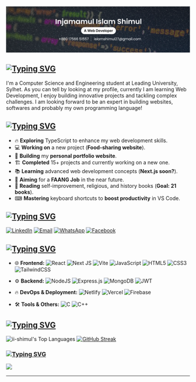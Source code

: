 ![Header](./banner.png)
## [![Typing SVG](https://readme-typing-svg.demolab.com?font=Fira+Code&pause=1000&repeat=false&width=435&lines=%F0%9F%98%8E+About+Me)](https://git.io/typing-svg)
I'm a Computer Science and Engineering student at Leading University, Sylhet. As you can tell by looking at my profile, currently I am learning Web Development, I enjoy building innovative projects and tackling complex challenges.
I am looking forward to be an expert in building websites, softwares and probably my own programming language!

## [![Typing SVG](https://readme-typing-svg.demolab.com?font=Fira+Code&duration=6000&pause=1000&repeat=false&width=435&lines=🚀+Latest+Activities)](https://git.io/typing-svg)

- 🔥 **Exploring** TypeScript to enhance my web development skills.  
- 💻 **Working on** a new project (**Food-sharing website**).  
- 🎨 **Building** my **personal portfolio website**.  
- 🏗 **Completed** 15+ projects and currently working on a new one.  
- 📚 **Learning** advanced web development concepts (**Next.js soon?**).  
- 🎯 **Aiming** for a **FAANG Job** in the near future.  
- 📖 **Reading** self-improvement, religious, and history books (**Goal: 21 books**).  
- ⌨ **Mastering** keyboard shortcuts to **boost productivity** in VS Code.  

## [![Typing SVG](https://readme-typing-svg.demolab.com?font=Fira+Code&duration=6000&pause=1000&repeat=false&width=435&lines=%F0%9F%A4%9D+Socials)](https://git.io/typing-svg)
[![LinkedIn](https://img.shields.io/badge/LinkedIn-Connect-blue?style=for-the-badge&logo=linkedin)](https://www.linkedin.com/in/ii-shimul/) [![Email](https://img.shields.io/badge/Email-Contact%20Me-blue?style=for-the-badge&logo=gmail)](mailto:islamshimul27@gmail.com) [![WhatsApp](https://img.shields.io/badge/WhatsApp-Chat%20Now-green?style=for-the-badge&logo=whatsapp)](https://wa.me/+8801756651557) [![Facebook](https://img.shields.io/badge/Facebook-Profile-blue?style=for-the-badge&logo=facebook)](https://facebook.com/zahannami)

## [![Typing SVG](https://readme-typing-svg.demolab.com?font=Fira+Code&duration=7000&pause=1000&repeat=false&width=435&lines=%F0%9F%92%BB+Tech+Stack)](https://git.io/typing-svg)

- 🌐 **Frontend:**  ![React](https://img.shields.io/badge/react-%2320232a.svg?style=for-the-badge&logo=react&logoColor=%2361DAFB) ![Next JS](https://img.shields.io/badge/Next-black?style=for-the-badge&logo=next.js&logoColor=white) ![Vite](https://img.shields.io/badge/vite-%23646CFF.svg?style=for-the-badge&logo=vite&logoColor=white) ![JavaScript](https://img.shields.io/badge/javascript-%23323330.svg?style=for-the-badge&logo=javascript&logoColor=%23F7DF1E) ![HTML5](https://img.shields.io/badge/html5-%23E34F26.svg?style=for-the-badge&logo=html5&logoColor=white) ![CSS3](https://img.shields.io/badge/css3-%231572B6.svg?style=for-the-badge&logo=css3&logoColor=white) ![TailwindCSS](https://img.shields.io/badge/tailwindcss-%2338B2AC.svg?style=for-the-badge&logo=tailwind-css&logoColor=white)  

- ⚙️ **Backend:** ![NodeJS](https://img.shields.io/badge/node.js-6DA55F?style=for-the-badge&logo=node.js&logoColor=white) ![Express.js](https://img.shields.io/badge/express.js-%23404d59.svg?style=for-the-badge&logo=express&logoColor=%2361DAFB) ![MongoDB](https://img.shields.io/badge/MongoDB-%234ea94b.svg?style=for-the-badge&logo=mongodb&logoColor=white) ![JWT](https://img.shields.io/badge/JWT-black?style=for-the-badge&logo=JSON%20web%20tokens)  

- 🔥 **DevOps & Deployment:** ![Netlify](https://img.shields.io/badge/netlify-%23000000.svg?style=for-the-badge&logo=netlify&logoColor=#00C7B7) ![Vercel](https://img.shields.io/badge/vercel-%23000000.svg?style=for-the-badge&logo=vercel&logoColor=white) ![Firebase](https://img.shields.io/badge/firebase-%23039BE5.svg?style=for-the-badge&logo=firebase)  

- 🛠️ **Tools & Others:** ![C](https://img.shields.io/badge/c-%2300599C.svg?style=for-the-badge&logo=c&logoColor=white) ![C++](https://img.shields.io/badge/c++-%2300599C.svg?style=for-the-badge&logo=c%2B%2B&logoColor=white)  

## [![Typing SVG](https://readme-typing-svg.demolab.com?font=Fira+Code&duration=9000&pause=1000&repeat=false&width=435&lines=%F0%9F%93%8A+GitHub+Stats)](https://git.io/typing-svg)
![ii-shimul's Top Languages](https://github-readme-stats.vercel.app/api/top-langs/?username=ii-shimul&theme=dark&show_icons=true&hide_border=false&layout=compact)
[![GitHub Streak](https://github-readme-streak-stats-fawn-two.vercel.app?user=ii-shimul&theme=dark&border_radius=5&card_height=165&border=257AEB&ring=4A5EEB&currStreakLabel=536AEB)](https://git.io/streak-stats)

### [![Typing SVG](https://readme-typing-svg.demolab.com?font=Fira+Code&duration=10000&pause=1000&repeat=false&width=435&lines=%E2%9C%8D%EF%B8%8F+Random+Dev+Quote)](https://git.io/typing-svg)
![](https://quotes-github-readme.vercel.app/api?type=horizontal&theme=radical)

---
